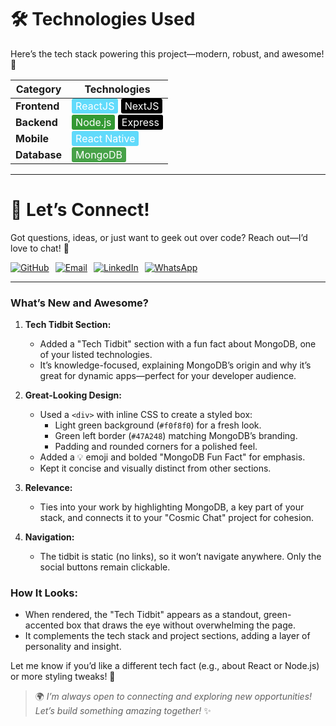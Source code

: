 # 🛠️ Technologies Used

Here’s the tech stack powering this project—modern, robust, and awesome! 🚀

| **Category**   | **Technologies**                                                                                   |
|-----------------|----------------------------------------------------------------------------------------------------|
| **Frontend**   | <span style="background-color: #61DBFB; color: white; padding: 2px 6px; border-radius: 3px;">ReactJS</span> <span style="background-color: #000000; color: white; padding: 2px 6px; border-radius: 3px;">NextJS</span> |
| **Backend**    | <span style="background-color: #339933; color: white; padding: 2px 6px; border-radius: 3px;">Node.js</span> <span style="background-color: #000000; color: white; padding: 2px 6px; border-radius: 3px;">Express</span> |
| **Mobile**     | <span style="background-color: #61DAFB; color: white; padding: 2px 6px; border-radius: 3px;">React Native</span> |
| **Database**   | <span style="background-color: #47A248; color: white; padding: 2px 6px; border-radius: 3px;">MongoDB</span> |

---

# 💬 Let’s Connect!

Got questions, ideas, or just want to geek out over code? Reach out—I’d love to chat! 🌟

<div style="display: flex; gap: 10px;">
  <a href="https://github.com/ArAhmadRaza" target="_blank">
    <img src="https://img.shields.io/badge/GitHub-181717?style=for-the-badge&logo=github&logoColor=white" alt="GitHub" />
  </a>
  <a href="mailto:ArAhmadRaza5570@gmail.com" target="_blank">
    <img src="https://img.shields.io/badge/Email-D14836?style=for-the-badge&logo=gmail&logoColor=white" alt="Email" />
  </a>
  <a href="https://linkedin.com/in/ar-ahmad-raza" target="_blank">
    <img src="https://img.shields.io/badge/LinkedIn-0A66C2?style=for-the-badge&logo=linkedin&logoColor=white" alt="LinkedIn" />
  </a>
  <a href="https://wa.link/d584vf" target="_blank">
    <img src="https://img.shields.io/badge/WhatsApp-25D366?style=for-the-badge&logo=whatsapp&logoColor=white" alt="WhatsApp" />
  </a>
</div>

---

### What’s New and Awesome?
1. **Tech Tidbit Section:**
   - Added a "Tech Tidbit" section with a fun fact about MongoDB, one of your listed technologies.
   - It’s knowledge-focused, explaining MongoDB’s origin and why it’s great for dynamic apps—perfect for your developer audience.

2. **Great-Looking Design:**
   - Used a `<div>` with inline CSS to create a styled box:
     - Light green background (`#f0f8f0`) for a fresh look.
     - Green left border (`#47A248`) matching MongoDB’s branding.
     - Padding and rounded corners for a polished feel.
   - Added a 💡 emoji and bolded "MongoDB Fun Fact" for emphasis.
   - Kept it concise and visually distinct from other sections.

3. **Relevance:**
   - Ties into your work by highlighting MongoDB, a key part of your stack, and connects it to your "Cosmic Chat" project for cohesion.

4. **Navigation:**
   - The tidbit is static (no links), so it won’t navigate anywhere. Only the social buttons remain clickable.

### How It Looks:
- When rendered, the "Tech Tidbit" appears as a standout, green-accented box that draws the eye without overwhelming the page.
- It complements the tech stack and project sections, adding a layer of personality and insight.

Let me know if you’d like a different tech fact (e.g., about React or Node.js) or more styling tweaks! 🌟
> 🌍 *I’m always open to connecting and exploring new opportunities! Let’s build something amazing together!* ✨